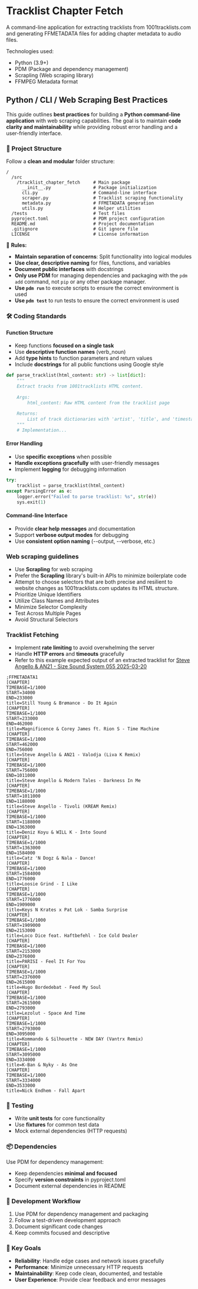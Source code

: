 # Tracklist Chapter Fetch

A command-line application for extracting tracklists from 1001tracklists.com and generating FFMETADATA files for adding chapter metadata to audio files.

Technologies used:

- Python (3.9+)
- PDM (Package and dependency management)
- Scrapling (Web scraping library)
- FFMPEG Metadata format

## Python / CLI / Web Scraping Best Practices

This guide outlines **best practices** for building a **Python command-line application** with web scraping capabilities. The goal is to maintain **code clarity and maintainability** while providing robust error handling and a user-friendly interface.

### 📁 Project Structure

Follow a **clean and modular** folder structure:

```plaintext
/
  /src
    /tracklist_chapter_fetch     # Main package
      __init__.py                # Package initialization
      cli.py                     # Command-line interface
      scraper.py                 # Tracklist scraping functionality
      metadata.py                # FFMETADATA generation
      utils.py                   # Helper utilities
  /tests                         # Test files
  pyproject.toml                 # PDM project configuration
  README.md                      # Project documentation
  .gitignore                     # Git ignore file
  LICENSE                        # License information
```

📌 **Rules:**

- **Maintain separation of concerns**: Split functionality into logical modules
- **Use clear, descriptive naming** for files, functions, and variables
- **Document public interfaces** with docstrings
- **Only use PDM** for managing dependencies and packaging with the `pdm add` command, not `pip` or any other package manager.
- **Use `pdm run`** to execute scripts to ensure the correct environment is used
- **Use `pdm test`** to run tests to ensure the correct environment is used

### 🛠️ Coding Standards

#### Function Structure

- Keep functions **focused on a single task**
- Use **descriptive function names** (verb_noun)
- Add **type hints** to function parameters and return values
- Include **docstrings** for all public functions using Google style

```python
def parse_tracklist(html_content: str) -> list[dict]:
    """
    Extract tracks from 1001tracklists HTML content.
    
    Args:
        html_content: Raw HTML content from the tracklist page
        
    Returns:
        List of track dictionaries with 'artist', 'title', and 'timestamp' fields
    """
    # Implementation...
```

#### Error Handling

- Use **specific exceptions** when possible
- **Handle exceptions gracefully** with user-friendly messages
- Implement **logging** for debugging information

```python
try:
    tracklist = parse_tracklist(html_content)
except ParsingError as e:
    logger.error("Failed to parse tracklist: %s", str(e))
    sys.exit(1)
```

#### Command-line Interface

- Provide **clear help messages** and documentation
- Support **verbose output modes** for debugging
- Use **consistent option naming** (--output, --verbose, etc.)

### Web scraping guidelines

- Use **Scrapling** for web scraping
- Prefer the **Scrapling** library's built-in APIs to minimize boilerplate code
- Attempt to choose selectors that are both precise and resilient to website changes as 1001tracklists.com updates its HTML structure.
- Prioritize Unique Identifiers
- Utilize Class Names and Attributes
- Minimize Selector Complexity
- Test Across Multiple Pages
- Avoid Structural Selectors

### Tracklist Fetching

- Implement **rate limiting** to avoid overwhelming the server
- Handle **HTTP errors** and **timeouts** gracefully
- Refer to this example expected output of an extracted tracklist for [Steve Angello & AN21 - Size Sound System 055 2025-03-20](https://www.1001tracklists.com/tracklist/295f7nbt/steve-angello-an21-size-sound-system-055-2025-03-20.html)

```plaintext
;FFMETADATA1
[CHAPTER]
TIMEBASE=1/1000
START=34000
END=233000
title=Still Young & Brømance - Do It Again
[CHAPTER]
TIMEBASE=1/1000
START=233000
END=462000
title=Magnificence & Corey James ft. Rion S - Time Machine
[CHAPTER]
TIMEBASE=1/1000
START=462000
END=756000
title=Steve Angello & AN21 - Valodja (Liva K Remix)
[CHAPTER]
TIMEBASE=1/1000
START=756000
END=1011000
title=Steve Angello & Modern Tales - Darkness In Me
[CHAPTER]
TIMEBASE=1/1000
START=1011000
END=1188000
title=Steve Angello - Tivoli (KREAM Remix)
[CHAPTER]
TIMEBASE=1/1000
START=1188000
END=1363000
title=Deniz Koyu & WILL K - Into Sound
[CHAPTER]
TIMEBASE=1/1000
START=1363000
END=1584000
title=Catz 'N Dogz & Nala - Dance!
[CHAPTER]
TIMEBASE=1/1000
START=1584000
END=1776000
title=Loosie Grind - I Like
[CHAPTER]
TIMEBASE=1/1000
START=1776000
END=1909000
title=Keys N Krates x Pat Lok - Samba Surprise
[CHAPTER]
TIMEBASE=1/1000
START=1909000
END=2153000
title=Loco Dice feat. Haftbefehl - Ice Cold Dealer
[CHAPTER]
TIMEBASE=1/1000
START=2153000
END=2376000
title=PARISI - Feel It For You
[CHAPTER]
TIMEBASE=1/1000
START=2376000
END=2615000
title=Hugo Bordedebat - Feed My Soul
[CHAPTER]
TIMEBASE=1/1000
START=2615000
END=2793000
title=Lezolut - Space And Time
[CHAPTER]
TIMEBASE=1/1000
START=2793000
END=3095000
title=Kommando & Silhouette - NEW DAY (Vantrx Remix)
[CHAPTER]
TIMEBASE=1/1000
START=3095000
END=3334000
title=K-Ban & Nyky - As One
[CHAPTER]
TIMEBASE=1/1000
START=3334000
END=3533000
title=Nick Endhem - Fall Apart
```

### 🧪 Testing

- Write **unit tests** for core functionality
- Use **fixtures** for common test data
- Mock external dependencies (HTTP requests)

### 📦 Dependencies

Use PDM for dependency management:

- Keep dependencies **minimal and focused**
- Specify **version constraints** in pyproject.toml
- Document external dependencies in README

### 🔄 Development Workflow

1. Use PDM for dependency management and packaging
2. Follow a test-driven development approach
3. Document significant code changes
4. Keep commits focused and descriptive

### 🌟 Key Goals

- **Reliability**: Handle edge cases and network issues gracefully
- **Performance**: Minimize unnecessary HTTP requests
- **Maintainability**: Keep code clean, documented, and testable
- **User Experience**: Provide clear feedback and error messages
